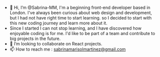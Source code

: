 - 👋 Hi, I’m @Sabrina-MM, I'm a beginning front-end developer based in London. I've always been curious about web design and development,  but I had not have right time to start learning. so I decided to start with this new coding journey and learn more about it.
- Since I started I can not stop learning, and I have discovered how enjoyable coding is for me. I'd like to be part of a team and contribute to big projects in the future.
- 💞️ I’m looking to collaborate on React projects.
- 📫 How to reach me : sabrinamarisolmartinez@gmail.com

<!---
Sabrina-MM/Sabrina-MM is a ✨ special ✨ repository because its `README.md` (this file) appears on your GitHub profile.
You can click the Preview link to take a look at your changes.
--->
